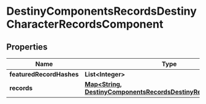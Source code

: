 
# DestinyComponentsRecordsDestinyCharacterRecordsComponent

## Properties
Name | Type | Description | Notes
------------ | ------------- | ------------- | -------------
**featuredRecordHashes** | **List&lt;Integer&gt;** |  |  [optional]
**records** | [**Map&lt;String, DestinyComponentsRecordsDestinyRecordComponent&gt;**](DestinyComponentsRecordsDestinyRecordComponent.md) |  |  [optional]



